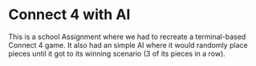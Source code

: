 # Connect 4 with AI

This is a school Assignment where we had to recreate a terminal-based Connect 4 game. 
It also had an simple AI where it would randomly place pieces until it got to its winning
scenario (3 of its pieces in a row).
